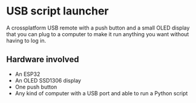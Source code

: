 # USB script launcher

A crossplatform USB remote with a push button and a small OLED display that you can plug to a computer to make it run anything you want without having to log in.

## Hardware involved

- An ESP32
- An OLED SSD1306 display
- One push button 
- Any kind of computer with a USB port and able to run a Python script
